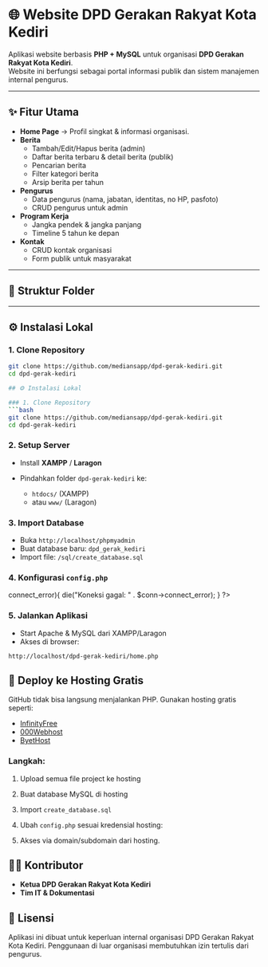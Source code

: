 # 🌐 Website DPD Gerakan Rakyat Kota Kediri

Aplikasi website berbasis **PHP + MySQL** untuk organisasi **DPD Gerakan Rakyat Kota Kediri**.  
Website ini berfungsi sebagai portal informasi publik dan sistem manajemen internal pengurus.

---

## ✨ Fitur Utama
- **Home Page** → Profil singkat & informasi organisasi.
- **Berita**
  - Tambah/Edit/Hapus berita (admin)
  - Daftar berita terbaru & detail berita (publik)
  - Pencarian berita
  - Filter kategori berita
  - Arsip berita per tahun
- **Pengurus**
  - Data pengurus (nama, jabatan, identitas, no HP, pasfoto)
  - CRUD pengurus untuk admin
- **Program Kerja**
  - Jangka pendek & jangka panjang
  - Timeline 5 tahun ke depan
- **Kontak**
  - CRUD kontak organisasi
  - Form publik untuk masyarakat

---

## 📂 Struktur Folder


---

## ⚙️ Instalasi Lokal

### 1. Clone Repository
```bash
git clone https://github.com/mediansapp/dpd-gerak-kediri.git
cd dpd-gerak-kediri

## ⚙️ Instalasi Lokal

### 1. Clone Repository
```bash
git clone https://github.com/mediansapp/dpd-gerak-kediri.git
cd dpd-gerak-kediri
````

### 2. Setup Server

* Install **XAMPP** / **Laragon**
* Pindahkan folder `dpd-gerak-kediri` ke:

  * `htdocs/` (XAMPP)
  * atau `www/` (Laragon)

### 3. Import Database

* Buka `http://localhost/phpmyadmin`
* Buat database baru: `dpd_gerak_kediri`
* Import file: `/sql/create_database.sql`

### 4. Konfigurasi `config.php`

<?php
$host = "localhost";
$user = "root";     // default user MySQL
$pass = "";         // default password kosong
$db   = "dpd_gerak_kediri";
$conn = new mysqli($host, $user, $pass, $db);
if($conn->connect_error){
    die("Koneksi gagal: " . $conn->connect_error);
}
?>

### 5. Jalankan Aplikasi

* Start Apache & MySQL dari XAMPP/Laragon
* Akses di browser:

```
http://localhost/dpd-gerak-kediri/home.php
```

## 🚀 Deploy ke Hosting Gratis

GitHub tidak bisa langsung menjalankan PHP.
Gunakan hosting gratis seperti:

* [InfinityFree](https://infinityfree.net)
* [000Webhost](https://www.000webhost.com)
* [ByetHost](https://byet.host)

### Langkah:

1. Upload semua file project ke hosting
2. Buat database MySQL di hosting
3. Import `create_database.sql`
4. Ubah `config.php` sesuai kredensial hosting:

   <?php
   $host = "sqlxxx.epizy.com";
   $user = "epiz_123456";
   $pass = "passwordAnda";
   $db   = "epiz_123456_dpd";
   <?/>
   
6. Akses via domain/subdomain dari hosting.

## 👨‍💻 Kontributor

* **Ketua DPD Gerakan Rakyat Kota Kediri**
* **Tim IT & Dokumentasi**

## 📜 Lisensi

Aplikasi ini dibuat untuk keperluan internal organisasi DPD Gerakan Rakyat Kota Kediri.
Penggunaan di luar organisasi membutuhkan izin tertulis dari pengurus.


